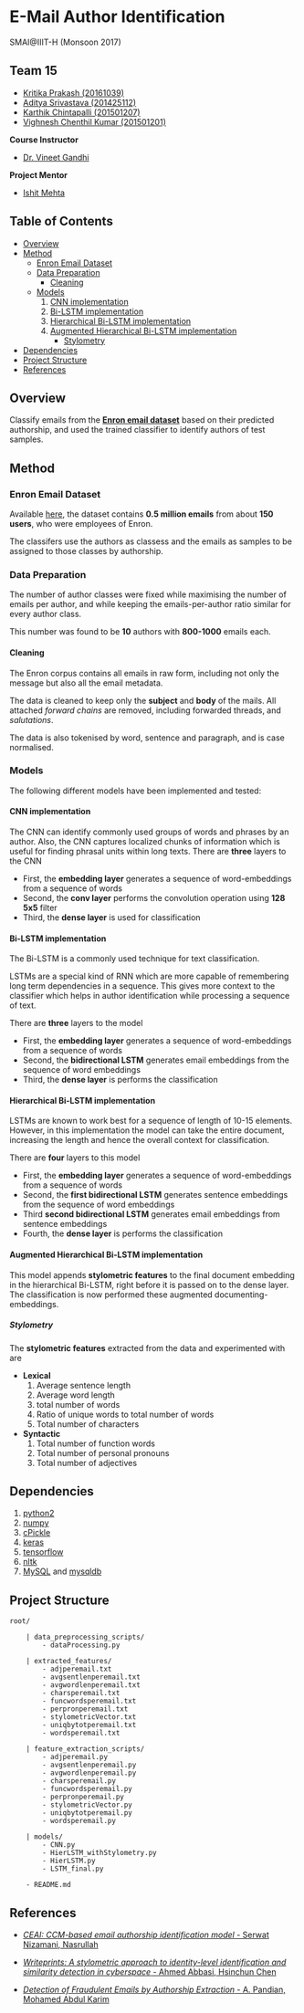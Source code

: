 # E-Mail Author Identification

SMAI@IIIT-H (Monsoon 2017)

## Team 15

- [Kritika Prakash (20161039)](https://github.com/Kritikalcoder)
- [Aditya Srivastava (201425112)](https://github.com/IamAdiSri)
- [Karthik Chintapalli (201501207)](https://github.com/karthikchintapalli)
- [Vighnesh Chenthil Kumar (201501201)](https://github.com/vighneshck)

**Course Instructor**
- [Dr. Vineet Gandhi](https://faculty.iiit.ac.in/~vgandhi/)

**Project Mentor**
- [Ishit Mehta](https://github.com/ishit)

## Table of Contents
- [Overview](https://github.com/IamAdiSri/smai-proj#overview)
- [Method](https://github.com/IamAdiSri/smai-proj#method)
    - [Enron Email Dataset](https://github.com/IamAdiSri/smai-proj#enron-email-dataset)
    - [Data Preparation](https://github.com/IamAdiSri/smai-proj#data-preparation)
        - [Cleaning](https://github.com/IamAdiSri/smai-proj#cleaning)
    - [Models](https://github.com/IamAdiSri/smai-proj#models)
        1. [CNN implementation](https://github.com/IamAdiSri/smai-proj#cnn-implementation)
        2. [Bi-LSTM implementation](https://github.com/IamAdiSri/smai-proj#bi-lstm-implementation)
        3. [Hierarchical Bi-LSTM implementation](https://github.com/IamAdiSri/smai-proj#hierarchical-bi-lstm-implementation)
        4. [Augmented Hierarchical Bi-LSTM implementation](https://github.com/IamAdiSri/smai-proj#augmented-hierarchical-bi-lstm-implementation)
            - [Stylometry](https://github.com/IamAdiSri/smai-proj#stylometry)
- [Dependencies](https://github.com/IamAdiSri/smai-proj#dependencies)
- [Project Structure](https://github.com/IamAdiSri/smai-proj#project-structure)
- [References](https://github.com/IamAdiSri/smai-proj#references)

## Overview

Classify emails from the [**Enron email dataset**](https://www.cs.cmu.edu/~enron/) based on their predicted authorship, and used the trained classifier to identify authors of test samples.

## Method

### Enron Email Dataset

Available [here](https://www.cs.cmu.edu/~enron/), the dataset contains **0.5 million emails** from about **150 users**, who were employees of Enron.

The classifers use the authors as classess and the emails as samples to be assigned to those classes by authorship.

### Data Preparation

The number of author classes were fixed while maximising the number of emails per author, and while keeping the emails-per-author ratio similar for every author class.

This number was found to be **10** authors with **800-1000** emails each.

#### Cleaning

The Enron corpus contains all emails in raw form, including not only the message but also all the email metadata.

The data is cleaned to keep only the **subject** and **body** of the mails. All attached *forward chains* are removed, including forwarded threads, and *salutations*.

The data is also tokenised by word, sentence and paragraph, and is case normalised.

### Models

The following different models have been implemented and tested:

#### CNN implementation

The CNN can identify commonly used groups of words and phrases by an author. Also, the CNN captures localized chunks of information which is useful for finding phrasal units within long texts.
There are **three** layers to the CNN 
- First, the **embedding layer** generates a sequence of word-embeddings from a sequence of words
- Second, the **conv layer** performs the convolution operation using **128 5x5** filter
- Third, the **dense layer** is used for classification

#### Bi-LSTM implementation

The Bi-LSTM is a commonly used technique for text classification.

LSTMs are a special kind of RNN which are more capable of remembering long term dependencies in a sequence. This gives more context to the classifier which helps in author identification while processing a sequence of text.

There are **three** layers to the model 
- First, the **embedding layer** generates a sequence of word-embeddings from a sequence of words
- Second, the **bidirectional LSTM** generates email embeddings from the sequence of word embeddings
- Third, the **dense layer** is performs the classification

#### Hierarchical Bi-LSTM implementation

LSTMs are known to work best for a sequence of length of 10-15 elements. However, in this implementation the model can take the entire document, increasing the length and hence the overall context for classification.

There are **four** layers to this model 
- First, the **embedding layer** generates a sequence of word-embeddings from a sequence of words
- Second, the **first bidirectional LSTM** generates sentence embeddings from the sequence of word embeddings
- Third **second bidirectional LSTM** generates email embeddings from sentence embeddings
- Fourth, the **dense layer** is performs the classification

#### Augmented Hierarchical Bi-LSTM implementation

This model appends **stylometric features** to the final document embedding in the hierarchical Bi-LSTM, right before it is passed on to the dense layer. The classification is now performed these augmented documenting-embeddings.

##### Stylometry
The **stylometric features** extracted from the data and experimented with are
- **Lexical**
    1. Average sentence length
    2. Average word length
    3. total number of words
    4. Ratio of unique words to total number of words
    5. Total number of characters
- **Syntactic**
    1. Total number of function words
    2. Total number of personal pronouns
    3. Total number of adjectives

## Dependencies
1. [python2](https://python.org)
2. [numpy](https://numpy.org)
3. [cPickle](https://docs.python.org/2.2/lib/module-cPickle.html)
4. [keras](https://keras.io)
5. [tensorflow](https://tensorflow.org)
6. [nltk](https://nltk.org)
7. [MySQL](https://mysql.com) and [mysqldb](https://pypi.python.org/pypi/MySQL-python)

## Project Structure
    root/

        | data_preprocessing_scripts/
            - dataProcessing.py

        | extracted_features/
            - adjperemail.txt
            - avgsentlenperemail.txt
            - avgwordlenperemail.txt
            - charsperemail.txt
            - funcwordsperemail.txt
            - perpronperemail.txt
            - stylometricVector.txt
            - uniqbytotperemail.txt
            - wordsperemail.txt

        | feature_extraction_scripts/
            - adjperemail.py
            - avgsentlenperemail.py
            - avgwordlenperemail.py
            - charsperemail.py
            - funcwordsperemail.py
            - perpronperemail.py
            - stylometricVector.py
            - uniqbytotperemail.py
            - wordsperemail.py

        | models/
            - CNN.py
            - HierLSTM_withStylometry.py
            - HierLSTM.py
            - LSTM_final.py

        - README.md

## References
- [*CEAI: CCM-based email authorship identification model* - Serwat Nizamani, Nasrullah](https://www.sciencedirect.com/science/article/pii/S111086651300039X)

- [*Writeprints: A stylometric approach to identity-level identification and similarity detection in cyberspace* - Ahmed Abbasi, Hsinchun Chen](https://dl.acm.org/citation.cfm?id=1344413)

- [*Detection of Fraudulent Emails by Authorship Extraction* - A. Pandian, Mohamed Abdul Karim](http://research.ijcaonline.org/volume41/number7/pxc3877619.pdf)